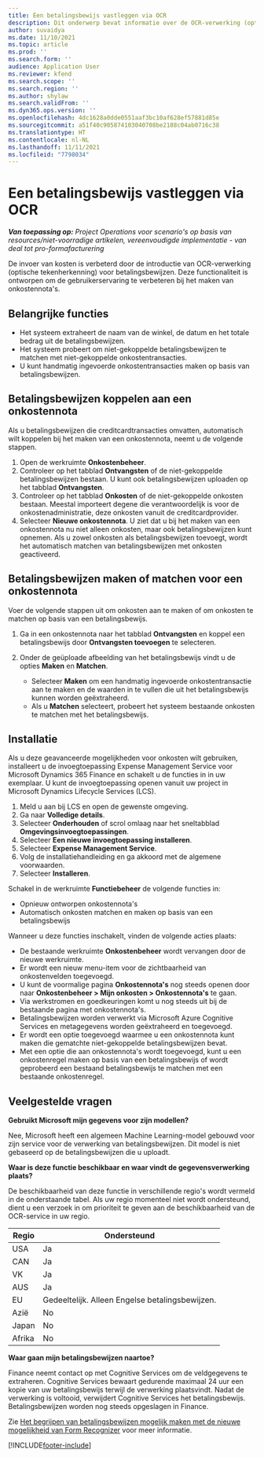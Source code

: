 ```yaml
---
title: Een betalingsbewijs vastleggen via OCR
description: Dit onderwerp bevat informatie over de OCR-verwerking (optische tekenherkenning) voor betalingsbewijzen.
author: suvaidya
ms.date: 11/10/2021
ms.topic: article
ms.prod: ''
ms.search.form: ''
audience: Application User
ms.reviewer: kfend
ms.search.scope: ''
ms.search.region: ''
ms.author: shylaw
ms.search.validFrom: ''
ms.dyn365.ops.version: ''
ms.openlocfilehash: 4dc1628a0dde0551aaf3bc10af628ef57881d85e
ms.sourcegitcommit: a51f40c905874103040708be2188c04ab0716c38
ms.translationtype: HT
ms.contentlocale: nl-NL
ms.lasthandoff: 11/11/2021
ms.locfileid: "7798034"
---
```

# <a name="capture-a-receipt-using-ocr"></a>Een betalingsbewijs vastleggen via OCR

_**Van toepassing op:** Project Operations voor scenario's op basis van resources/niet-voorradige artikelen, vereenvoudigde implementatie - van deal tot pro-formafacturering_

De invoer van kosten is verbeterd door de introductie van OCR-verwerking (optische tekenherkenning) voor betalingsbewijzen. Deze functionaliteit is ontworpen om de gebruikerservaring te verbeteren bij het maken van onkostennota's.

## <a name="key-features"></a>Belangrijke functies

- Het systeem extraheert de naam van de winkel, de datum en het totale bedrag uit de betalingsbewijzen.
- Het systeem probeert om niet-gekoppelde betalingsbewijzen te matchen met niet-gekoppelde onkostentransacties.
- U kunt handmatig ingevoerde onkostentransacties maken op basis van betalingsbewijzen.

## <a name="attach-receipts-to-an-expense-report"></a>Betalingsbewijzen koppelen aan een onkostennota

Als u betalingsbewijzen die creditcardtransacties omvatten, automatisch wilt koppelen bij het maken van een onkostennota, neemt u de volgende stappen.

  1. Open de werkruimte **Onkostenbeheer**.
  2. Controleer op het tabblad **Ontvangsten** of de niet-gekoppelde betalingsbewijzen bestaan. U kunt ook betalingsbewijzen uploaden op het tabblad **Ontvangsten**.
  3. Controleer op het tabblad **Onkosten** of de niet-gekoppelde onkosten bestaan. Meestal importeert degene die verantwoordelijk is voor de onkostenadministratie, deze onkosten vanuit de creditcardprovider.
  4. Selecteer **Nieuwe onkostennota**. U ziet dat u bij het maken van een onkostennota nu niet alleen onkosten, maar ook betalingsbewijzen kunt opnemen. Als u zowel onkosten als betalingsbewijzen toevoegt, wordt het automatisch matchen van betalingsbewijzen met onkosten geactiveerd.

## <a name="create-or-match-receipts-to-an-expense-report"></a>Betalingsbewijzen maken of matchen voor een onkostennota
Voer de volgende stappen uit om onkosten aan te maken of om onkosten te matchen op basis van een betalingsbewijs.

  1. Ga in een onkostennota naar het tabblad **Ontvangsten** en koppel een betalingsbewijs door **Ontvangsten toevoegen** te selecteren.
  2. Onder de geüploade afbeelding van het betalingsbewijs vindt u de opties **Maken** en **Matchen**.

      - Selecteer **Maken** om een handmatig ingevoerde onkostentransactie aan te maken en de waarden in te vullen die uit het betalingsbewijs kunnen worden geëxtraheerd.
      - Als u **Matchen** selecteert, probeert het systeem bestaande onkosten te matchen met het betalingsbewijs.

## <a name="installation"></a>Installatie

Als u deze geavanceerde mogelijkheden voor onkosten wilt gebruiken, installeert u de invoegtoepassing Expense Management Service voor Microsoft Dynamics 365 Finance en schakelt u de functies in in uw exemplaar. U kunt de invoegtoepassing openen vanuit uw project in Microsoft Dynamics Lifecycle Services (LCS).

1. Meld u aan bij LCS en open de gewenste omgeving.
2. Ga naar **Volledige details**.
3. Selecteer **Onderhouden** of scrol omlaag naar het sneltabblad **Omgevingsinvoegtoepassingen**.
4. Selecteer **Een nieuwe invoegtoepassing installeren**.
5. Selecteer **Expense Management Service**.
6. Volg de installatiehandleiding en ga akkoord met de algemene voorwaarden.
7. Selecteer **Installeren**.

Schakel in de werkruimte **Functiebeheer** de volgende functies in:

- Opnieuw ontworpen onkostennota's
- Automatisch onkosten matchen en maken op basis van een betalingsbewijs

Wanneer u deze functies inschakelt, vinden de volgende acties plaats:

- De bestaande werkruimte **Onkostenbeheer** wordt vervangen door de nieuwe werkruimte.
- Er wordt een nieuw menu-item voor de zichtbaarheid van onkostenvelden toegevoegd.
- U kunt de voormalige pagina **Onkostennota's** nog steeds openen door naar **Onkostenbeheer > Mijn onkosten > Onkostennota's** te gaan.
- Via werkstromen en goedkeuringen komt u nog steeds uit bij de bestaande pagina met onkostennota's.
- Betalingsbewijzen worden verwerkt via Microsoft Azure Cognitive Services en metagegevens worden geëxtraheerd en toegevoegd.
- Er wordt een optie toegevoegd waarmee u een onkostennota kunt maken die gematchte niet-gekoppelde betalingsbewijzen bevat.
- Met een optie die aan onkostennota's wordt toegevoegd, kunt u een onkostenregel maken op basis van een betalingsbewijs of wordt geprobeerd een bestaand betalingsbewijs te matchen met een bestaande onkostenregel.

## <a name="frequently-asked-questions"></a>Veelgestelde vragen

**Gebruikt Microsoft mijn gegevens voor zijn modellen?**

Nee, Microsoft heeft een algemeen Machine Learning-model gebouwd voor zijn service voor de verwerking van betalingsbewijzen. Dit model is niet gebaseerd op de betalingsbewijzen die u uploadt.

**Waar is deze functie beschikbaar en waar vindt de gegevensverwerking plaats?**

De beschikbaarheid van deze functie in verschillende regio's wordt vermeld in de onderstaande tabel. Als uw regio momenteel niet wordt ondersteund, dient u een verzoek in om prioriteit te geven aan de beschikbaarheid van de OCR-service in uw regio. 

| Regio | Ondersteund                         |
|--------|-----------------------------------|
| USA    | Ja                               |
| CAN    | Ja                               |
| VK     | Ja                               |
| AUS    | Ja                               |
| EU     | Gedeeltelijk. Alleen Engelse betalingsbewijzen. |
| Azië   | No                                |
| Japan  | No                                |
| Afrika | No                                |

**Waar gaan mijn betalingsbewijzen naartoe?**

Finance neemt contact op met Cognitive Services om de veldgegevens te extraheren. Cognitive Services bewaart gedurende maximaal 24 uur een kopie van uw betalingsbewijs terwijl de verwerking plaatsvindt. Nadat de verwerking is voltooid, verwijdert Cognitive Services het betalingsbewijs. Betalingsbewijzen worden nog steeds opgeslagen in Finance.

Zie [Het begrijpen van betalingsbewijzen mogelijk maken met de nieuwe mogelijkheid van Form Recognizer](https://azure.microsoft.com/blog/enable-receipt-understanding-with-form-recognizer-s-new-capability/) voor meer informatie.


[!INCLUDE[footer-include](../includes/footer-banner.md)]
